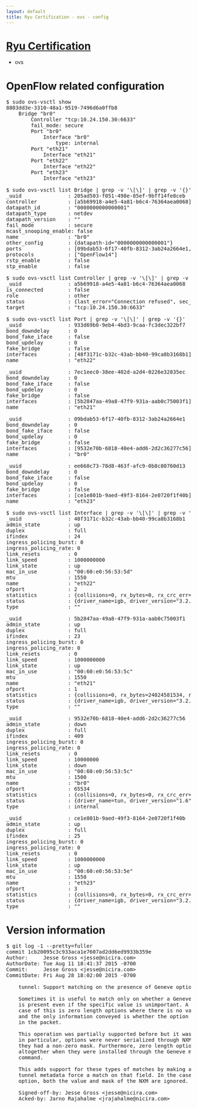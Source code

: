 ```yaml
---
layout: default
title: Ryu Certification - ovs - config
---
```

# [Ryu Certification](http://osrg.github.io/ryu/certification.html)
* ovs 

# OpenFlow related configuration
<pre>
$ sudo ovs-vsctl show
8803dd3e-3310-48a1-9519-7496d6a0ffb8
    Bridge "br0"
        Controller "tcp:10.24.150.30:6633"
        fail_mode: secure
        Port "br0"
            Interface "br0"
                type: internal
        Port "eth21"
            Interface "eth21"
        Port "eth22"
            Interface "eth22"
        Port "eth23"
            Interface "eth23"

$ sudo ovs-vsctl list Bridge | grep -v '\[\]' | grep -v '{}'
_uuid               : 205ad503-f051-498e-85ef-9bff14fe8ceb
controller          : [a5b69918-a4e5-4a81-b6c4-76364aea0068]
datapath_id         : "0000000000000001"
datapath_type       : netdev
datapath_version    : "<built-in>"
fail_mode           : secure
mcast_snooping_enable: false
name                : "br0"
other_config        : {datapath-id="0000000000000001"}
ports               : [09bdab53-6f17-40fb-8312-3ab24a2664e1, 7ec1eec0-38ee-402d-a2d4-0226e32835ec, 933d69b0-9eb4-4bd3-9caa-fc3dec322bf7, ee660c73-78d8-463f-afc9-0b8c80760d13]
protocols           : ["OpenFlow14"]
rstp_enable         : false
stp_enable          : false

$ sudo ovs-vsctl list Controller | grep -v '\[\]' | grep -v '{}'
_uuid               : a5b69918-a4e5-4a81-b6c4-76364aea0068
is_connected        : false
role                : other
status              : {last_error="Connection refused", sec_since_disconnect="2", state=BACKOFF}
target              : "tcp:10.24.150.30:6633"

$ sudo ovs-vsctl list Port | grep -v '\[\]' | grep -v '{}'
_uuid               : 933d69b0-9eb4-4bd3-9caa-fc3dec322bf7
bond_downdelay      : 0
bond_fake_iface     : false
bond_updelay        : 0
fake_bridge         : false
interfaces          : [48f3171c-b32c-43ab-bb40-99ca8b3168b1]
name                : "eth22"

_uuid               : 7ec1eec0-38ee-402d-a2d4-0226e32835ec
bond_downdelay      : 0
bond_fake_iface     : false
bond_updelay        : 0
fake_bridge         : false
interfaces          : [5b2847aa-49a8-47f9-931a-aab0c75003f1]
name                : "eth21"

_uuid               : 09bdab53-6f17-40fb-8312-3ab24a2664e1
bond_downdelay      : 0
bond_fake_iface     : false
bond_updelay        : 0
fake_bridge         : false
interfaces          : [9532e70b-6818-40e4-add6-2d2c36277c56]
name                : "br0"

_uuid               : ee660c73-78d8-463f-afc9-0b8c80760d13
bond_downdelay      : 0
bond_fake_iface     : false
bond_updelay        : 0
fake_bridge         : false
interfaces          : [ce1e801b-9aed-49f3-8164-2e0720f1f40b]
name                : "eth23"

$ sudo ovs-vsctl list Interface | grep -v '\[\]' | grep -v '{}'
_uuid               : 48f3171c-b32c-43ab-bb40-99ca8b3168b1
admin_state         : up
duplex              : full
ifindex             : 24
ingress_policing_burst: 0
ingress_policing_rate: 0
link_resets         : 0
link_speed          : 1000000000
link_state          : up
mac_in_use          : "00:60:e0:56:53:5d"
mtu                 : 1550
name                : "eth22"
ofport              : 2
statistics          : {collisions=0, rx_bytes=0, rx_crc_err=0, rx_dropped=0, rx_errors=0, rx_frame_err=0, rx_over_err=0, rx_packets=0, tx_bytes=18089315792, tx_dropped=0, tx_errors=0, tx_packets=12064077}
status              : {driver_name=igb, driver_version="3.2.10-k", firmware_version="2.10-9"}
type                : ""

_uuid               : 5b2847aa-49a8-47f9-931a-aab0c75003f1
admin_state         : up
duplex              : full
ifindex             : 23
ingress_policing_burst: 0
ingress_policing_rate: 0
link_resets         : 0
link_speed          : 1000000000
link_state          : up
mac_in_use          : "00:60:e0:56:53:5c"
mtu                 : 1550
name                : "eth21"
ofport              : 1
statistics          : {collisions=0, rx_bytes=24024581534, rx_crc_err=0, rx_dropped=0, rx_errors=0, rx_frame_err=0, rx_over_err=0, rx_packets=16026376, tx_bytes=0, tx_dropped=0, tx_errors=0, tx_packets=0}
status              : {driver_name=igb, driver_version="3.2.10-k", firmware_version="2.10-9"}
type                : ""

_uuid               : 9532e70b-6818-40e4-add6-2d2c36277c56
admin_state         : down
duplex              : full
ifindex             : 409
ingress_policing_burst: 0
ingress_policing_rate: 0
link_resets         : 0
link_speed          : 10000000
link_state          : down
mac_in_use          : "00:60:e0:56:53:5c"
mtu                 : 1500
name                : "br0"
ofport              : 65534
statistics          : {collisions=0, rx_bytes=0, rx_crc_err=0, rx_dropped=0, rx_errors=0, rx_frame_err=0, rx_over_err=0, rx_packets=0, tx_bytes=0, tx_dropped=0, tx_errors=0, tx_packets=0}
status              : {driver_name=tun, driver_version="1.6", firmware_version="N/A"}
type                : internal

_uuid               : ce1e801b-9aed-49f3-8164-2e0720f1f40b
admin_state         : up
duplex              : full
ifindex             : 25
ingress_policing_burst: 0
ingress_policing_rate: 0
link_resets         : 0
link_speed          : 1000000000
link_state          : up
mac_in_use          : "00:60:e0:56:53:5e"
mtu                 : 1550
name                : "eth23"
ofport              : 3
statistics          : {collisions=0, rx_bytes=0, rx_crc_err=0, rx_dropped=0, rx_errors=0, rx_frame_err=0, rx_over_err=0, rx_packets=0, tx_bytes=1176922500, tx_dropped=0, tx_errors=0, tx_packets=784615}
status              : {driver_name=igb, driver_version="3.2.10-k", firmware_version="2.10-9"}
type                : ""
</pre>

# Version information
<pre>
$ git log -1 --pretty=fuller
commit 1cb20095c3c933aca1e7607ad2dd6ed9933b359e
Author:     Jesse Gross &lt;jesse@nicira.com&gt;
AuthorDate: Tue Aug 11 18:41:37 2015 -0700
Commit:     Jesse Gross &lt;jesse@nicira.com&gt;
CommitDate: Fri Aug 28 18:02:00 2015 -0700

    tunnel: Support matching on the presence of Geneve options.
    
    Sometimes it is useful to match only on whether a Geneve option
    is present even if the specific value is unimportant. A special
    case of this is zero length options where there is no value at all
    and the only information conveyed is whether the option was included
    in the packet.
    
    This operation was partially supported before but it was not consistent -
    in particular, options were never serialized through NXM/OXM unless
    they had a non-zero mask. Furthermore, zero length options were rejected
    altogether when they were installed through the Geneve map OpenFlow
    command.
    
    This adds support for these types of matches by making any NXM/OXM for
    tunnel metadata force a match on that field. In the case of a zero length
    option, both the value and mask of the NXM are ignored.
    
    Signed-off-by: Jesse Gross &lt;jesse@nicira.com&gt;
    Acked-by: Jarno Rajahalme &lt;jrajahalme@nicira.com&gt;
</pre>
